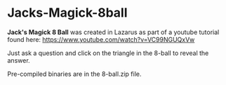 # Jacks-Magick-8ball

<Strong>Jack's Magick 8 Ball</strong> was created in Lazarus as part of a youtube tutorial found here:
https://www.youtube.com/watch?v=VC99NGUQxVw

Just ask a question and click on the triangle in the 8-ball to reveal the answer.

Pre-compiled binaries are in the 8-ball.zip file.
